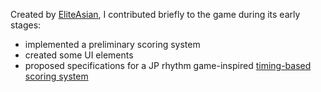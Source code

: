 Created by [EliteAsian](https://github.com/eliteasian123), I contributed briefly to the game during its early stages:
- implemented a preliminary scoring system 
- created some UI elements
- proposed specifications for a JP rhythm game-inspired [timing-based scoring system](https://docs.google.com/document/d/161E3atVfryE3YvKe9rBzx-8Ee4rGVmutd43r6xdY6Dk/)
